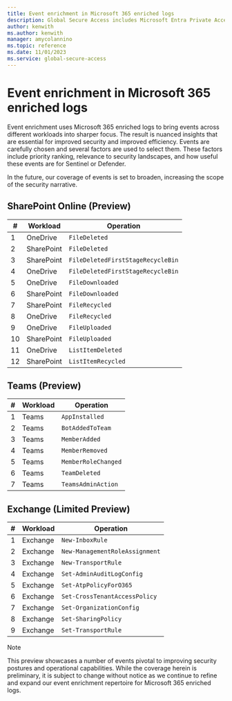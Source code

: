 ```yaml
---
title: Event enrichment in Microsoft 365 enriched logs 
description: Global Secure Access includes Microsoft Entra Private Access and Microsoft Entra Internet Access. This article references event enrichment in Microsoft 365 enriched logs.
author: kenwith
ms.author: kenwith
manager: amycolannino
ms.topic: reference
ms.date: 11/01/2023
ms.service: global-secure-access
---
```


# Event enrichment in Microsoft 365 enriched logs

Event enrichment uses Microsoft 365 enriched logs to bring events across different workloads into sharper focus. The result is nuanced insights that are essential for improved security and improved efficiency. Events are carefully chosen and several factors are used to select them. These factors include priority ranking, relevance to security landscapes, and how useful these events are for Sentinel or Defender.

In the future, our coverage of events is set to broaden, increasing the scope of the security narrative.

## SharePoint Online (Preview)

| #   | Workload   | Operation |
|----------|-----------|------------|
| 1 | OneDrive | `FileDeleted` |
| 2 | SharePoint | `FileDeleted` |
| 3 | SharePoint  | `FileDeletedFirstStageRecycleBin` |
| 4 | OneDrive | `FileDeletedFirstStageRecycleBin` |
| 5 | OneDrive | `FileDownloaded` |
| 6 | SharePoint | `FileDownloaded` |
| 7 | SharePoint | `FileRecycled` |
| 8 | OneDrive | `FileRecycled` |
| 9 | OneDrive | `FileUploaded` |
| 10 | SharePoint | `FileUploaded` |
| 11 | OneDrive | `ListItemDeleted` |
| 12 | SharePoint | `ListItemRecycled` |


## Teams (Preview)

| #   | Workload   | Operation |
|----------|-----------|------------|
| 1 | Teams | `AppInstalled` |
| 2 | Teams | `BotAddedToTeam` |
| 3 | Teams | `MemberAdded` |
| 4 | Teams | `MemberRemoved` |
| 5 | Teams | `MemberRoleChanged` |
| 6 | Teams | `TeamDeleted` |
| 7 | Teams | `TeamsAdminAction` |


## Exchange (Limited Preview)

| #   | Workload   | Operation |
|----------|-----------|------------|
| 1 | Exchange | `New-InboxRule` |
| 2 | Exchange | `New-ManagementRoleAssignment` |
| 3 | Exchange | `New-TransportRule` |
| 4 | Exchange | `Set-AdminAuditLogConfig` |
| 5 | Exchange | `Set-AtpPolicyForO365` |
| 6 | Exchange | `Set-CrossTenantAccessPolicy` |
| 7 | Exchange | `Set-OrganizationConfig` |
| 8 | Exchange | `Set-SharingPolicy` |
| 9 | Exchange | `Set-TransportRule` |


> [!NOTE]
> This preview showcases a number of events pivotal to improving security postures and operational capabilities. While the coverage herein is preliminary, it is subject to change without notice as we continue to refine and expand our event enrichment repertoire for Microsoft 365 enriched logs.
